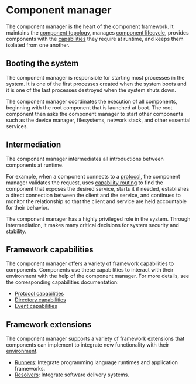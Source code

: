 # Component manager

The component manager is the heart of the component framework. It maintains the
[component topology][doc-topology], manages
[component lifecycle][doc-lifecycle], provides components with the
[capabilities][doc-capabilities] they require at runtime, and keeps them
isolated from one another.

## Booting the system

The component manager is responsible for starting most processes in the system.
It is one of the first processes created when the system boots and it is one
of the last processes destroyed when the system shuts down.

The component manager coordinates the execution of all components, beginning
with the root component that is launched at boot. The root component then
asks the component manager to start other components such as the device
manager, filesystems, network stack, and other essential services.

## Intermediation

The component manager intermediates all introductions between components at
runtime.

For example, when a component connects to a [protocol][capability-protocol], the
component manager validates the request, uses
[capability routing][doc-capability-routing] to find the component that exposes
the desired service, starts it if needed, establishes a direct connection
between the client and the service, and continues to monitor the relationship so
that the client and service are held accountable for their behavior.

The component manager has a highly privileged role in the system. Through
intermediation, it makes many critical decisions for system security and
stability.

## Framework capabilities

The component manager offers a variety of framework capabilities to components.
Components use these capabilities to interact with their environment with the
help of the component manager. For more details, see the corresponding
capabilities documentation:

-   [Protocol capabilities][capability-protocol]
-   [Directory capabilities][capability-directory]
-   [Event capabilities][capability-event]

## Framework extensions

The component manager supports a variety of framework extensions that
components can implement to integrate new functionality with their
[environment][doc-environments].

- [Runners][doc-runners]: Integrate programming language runtimes and
  application frameworks.
- [Resolvers][doc-resolvers]: Integrate software delivery systems.

[capability-directory]: /docs/concepts/components/v2/capabilities/directory.md
[capability-event]: /docs/concepts/components/v2/capabilities/event.md
[capability-protocol]: /docs/concepts/components/v2/capabilities/protocol.md
[doc-capabilities]: /docs/concepts/components/v2/capabilities
[doc-capability-routing]: /docs/concepts/components/v2/topology.md#capability-routing
[doc-environments]: /docs/concepts/components/v2/environments.md
[doc-lifecycle]: lifecycle.md
[doc-resolvers]: /docs/concepts/components/v2/capabilities/resolver.md
[doc-runners]: /docs/concepts/components/v2/capabilities/runner.md
[doc-topology]: /docs/concepts/components/v2/topology.md
